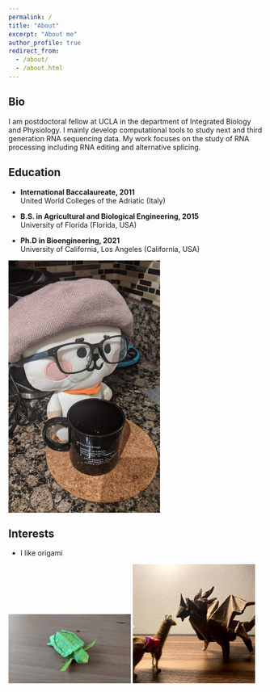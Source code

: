 ```yaml
---
permalink: /
title: "About"
excerpt: "About me"
author_profile: true
redirect_from: 
  - /about/
  - /about.html
---
```





Bio
------
I am postdoctoral fellow at UCLA in the department of Integrated Biology and Physiology. I mainly develop computational tools to study next and third generation RNA sequencing data. My work focuses on the study of RNA processing including RNA editing and alternative splicing. 

Education
------
- **International Baccalaureate, 2011** \
    United World Colleges of the Adriatic (Italy)
    
- **B.S. in Agricultural and Biological Engineering, 2015** \
    University of Florida (Florida, USA)
  
- **Ph.D in Bioengineering, 2021** \
    University of California, Los Angeles (California, USA)

<img src="/images/nerd_llamita.jpg" alt="Brain Fuel" align="center" width="300" height="500">

Interests
------
- I like origami

<img src="/images/turtle_origami.jpg" alt="Image 1" style="width: 48%;">
<img src="/images/dragon_origami.png" alt="Image 2" style="width: 48%;">